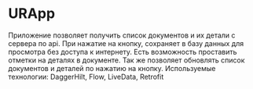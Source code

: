 # URApp

Приложение позволяет получить список документов и их детали с сервера по api. При нажатие на кнопку, сохраняет в базу данных для просмотра без доступа к интернету. Есть возможность проставить отметки на деталях в документе.
Так же позволяет обновлять список документов и деталей по нажатию на кнопку.
Используемые технологии: DaggerHilt, Flow, LiveData, Retrofit
